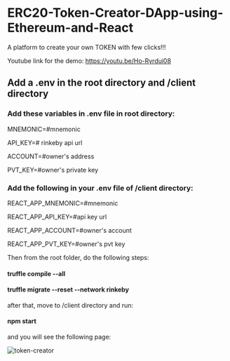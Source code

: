# ERC20-Token-Creator-DApp-using-Ethereum-and-React
A platform to create your own TOKEN with few clicks!!!

Youtube link for the demo: https://youtu.be/Ho-Ryrdui08

## Add a .env in the root directory and /client directory

### Add these variables in .env file in root directory:

MNEMONIC=#mnemonic

API_KEY=# rinkeby api url

ACCOUNT=#owner's address

PVT_KEY=#owner's private key

### Add the following in your .env file of /client directory:

REACT_APP_MNEMONIC=#mnemonic

REACT_APP_API_KEY=#api key url

REACT_APP_ACCOUNT=#owner's account

REACT_APP_PVT_KEY=#owner's pvt key

Then from the root folder, do the following steps:

#### truffle compile --all
#### truffle migrate --reset --network rinkeby

after that, move to /client directory and run:

#### npm start

and you will see the following page:

![token-creator](https://user-images.githubusercontent.com/24249646/89321436-94560c00-d6a0-11ea-8f6a-5214d6904347.png)




